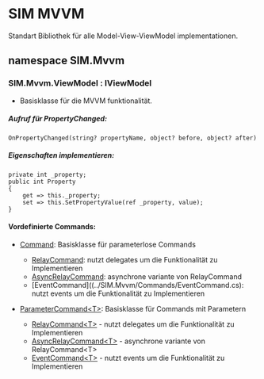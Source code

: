 # SIM MVVM
Standart Bibliothek für alle Model-View-ViewModel implementationen.
## namespace SIM.Mvvm
### SIM.Mvvm.ViewModel : IViewModel
- Basisklasse für  die MVVM funktionalität.
##### Aufruf für PropertyChanged:
 
    OnPropertyChanged(string? propertyName, object? before, object? after)

##### Eigenschaften implementieren:
    private int _property;
    public int Property
    {
        get => this._property;
        set => this.SetPropertyValue(ref _property, value);
    }

#### Vordefinierte Commands:
* [Command](../SIM.Mvvm/Commands/Abstract/Command.cs): Basisklasse für parameterlose Commands
  * [RelayCommand](../SIM.Mvvm/Commands/RelayCommand.cs): nutzt delegates um die Funktionalität zu Implementieren
  * [AsyncRelayCommand](../SIM.Mvvm/Commands/AsyncRelayCommand.cs): asynchrone variante von RelayCommand
  * [EventCommand]((../SIM.Mvvm/Commands/EventCommand.cs): nutzt events um die Funktionalität zu Implementieren

* [ParameterCommand\<T\>](../SIM.Mvvm/Commands/Abstract/ParameterCommand\{T\}.cs): Basisklasse für  Commands mit Parametern
  * [RelayCommand\<T\>](../SIM.Mvvm/Commands/RelayCommand\{T\}.cs) - nutzt delegates um die Funktionalität zu Implementieren
  * [AsyncRelayCommand\<T\>](../SIM.Mvvm/Commands/AsyncRelayCommand\{T\}.cs) - asynchrone variante von RelayCommand\<T\>
  * [EventCommand\<T\>](../SIM.Mvvm/Commands/EventCommand\{T\}.cs) - nutzt events um die Funktionalität zu Implementieren

